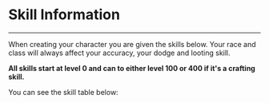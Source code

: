 # Skill Information

-------------------

When creating your character you are given the skills below. Your race and class will always affect your accuracy, your dodge and looting skill.

**All skills start at level 0 and can to either level 100 or 400 if it's a crafting skill.** 

You can see the skill table below:
